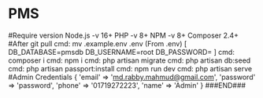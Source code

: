 # PMS #
#Require version
Node.js -v 16+
PHP -v 8+
NPM -v 8+
Composer 2.4+
#After git pull
cmd: mv .example.env .env
(From .env)
[
    DB_DATABASE=pmsdb
    DB_USERNAME=root
    DB_PASSWORD=
]
cmd: composer i
cmd: npm i
cmd: php artisan migrate
cmd: php artisan db:seed
cmd: php artisan passport:install
cmd: npm run dev
cmd: php artisan serve
#Admin Credentials
{
    'email' => 'md.rabby.mahmud@gmail.com',
    'password' => 'password',
    'phone' => '01719272223',
    'name' => 'Admin'
}
###END###
